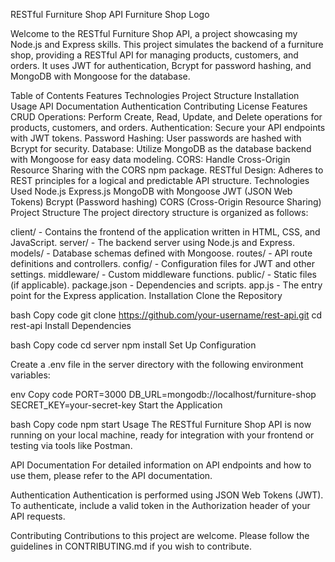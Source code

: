 RESTful Furniture Shop API
Furniture Shop Logo

Welcome to the RESTful Furniture Shop API, a project showcasing my Node.js and Express skills. This project simulates the backend of a furniture shop, providing a RESTful API for managing products, customers, and orders. It uses JWT for authentication, Bcrypt for password hashing, and MongoDB with Mongoose for the database.

Table of Contents
Features
Technologies
Project Structure
Installation
Usage
API Documentation
Authentication
Contributing
License
Features
CRUD Operations: Perform Create, Read, Update, and Delete operations for products, customers, and orders.
Authentication: Secure your API endpoints with JWT tokens.
Password Hashing: User passwords are hashed with Bcrypt for security.
Database: Utilize MongoDB as the database backend with Mongoose for easy data modeling.
CORS: Handle Cross-Origin Resource Sharing with the CORS npm package.
RESTful Design: Adheres to REST principles for a logical and predictable API structure.
Technologies Used
Node.js
Express.js
MongoDB with Mongoose
JWT (JSON Web Tokens)
Bcrypt (Password hashing)
CORS (Cross-Origin Resource Sharing)
Project Structure
The project directory structure is organized as follows:

client/ - Contains the frontend of the application written in HTML, CSS, and JavaScript.
server/ - The backend server using Node.js and Express.
models/ - Database schemas defined with Mongoose.
routes/ - API route definitions and controllers.
config/ - Configuration files for JWT and other settings.
middleware/ - Custom middleware functions.
public/ - Static files (if applicable).
package.json - Dependencies and scripts.
app.js - The entry point for the Express application.
Installation
Clone the Repository

bash
Copy code
git clone https://github.com/your-username/rest-api.git
cd rest-api
Install Dependencies

bash
Copy code
cd server
npm install
Set Up Configuration

Create a .env file in the server directory with the following environment variables:

env
Copy code
PORT=3000
DB_URL=mongodb://localhost/furniture-shop
SECRET_KEY=your-secret-key
Start the Application

bash
Copy code
npm start
Usage
The RESTful Furniture Shop API is now running on your local machine, ready for integration with your frontend or testing via tools like Postman.

API Documentation
For detailed information on API endpoints and how to use them, please refer to the API documentation.

Authentication
Authentication is performed using JSON Web Tokens (JWT). To authenticate, include a valid token in the Authorization header of your API requests.

Contributing
Contributions to this project are welcome. Please follow the guidelines in CONTRIBUTING.md if you wish to contribute.
